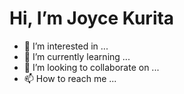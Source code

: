 # **Hi, I’m Joyce Kurita**
- 👀 I’m interested in ...
- 🌱 I’m currently learning ...
- 💞️ I’m looking to collaborate on ...
- 📫 How to reach me ...

<!---
JoyceKurita/JoyceKurita is a ✨ special ✨ repository because its `README.md` (this file) appears on your GitHub profile.
You can click the Preview link to take a look at your changes.
--->
